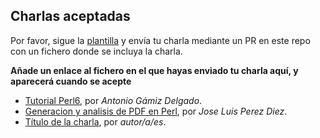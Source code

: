 ## Charlas aceptadas

Por favor, sigue la
[plantilla](plantilla.md) y envía tu charla mediante un PR en este
repo con un fichero donde se incluya la charla.

**Añade un enlace al fichero en el que hayas enviado tu charla aquí, y
aparecerá cuando se acepte**

* [Tutorial Perl6](tutorial-perl6.md), por *Antonio Gámiz Delgado*.
* [Generacion y analisis de PDF en Perl](PDFtoolchain.md), por *Jose Luis Perez Diez*.
* [Título de la charla](plantilla.md), por *autor/a/es*.
